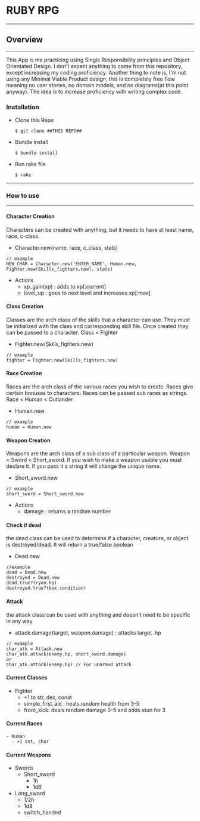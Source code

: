 # RUBY RPG
-----------

## Overview
---
This App is me practicing using Single Responsibility principles and Object Orientated Design. I don't expect anything to come from this repository, except increasing my coding proficiency.
Another thing to note is, I'm not using any Minimal Viable Product
design, this is completely free flow meaning no user stories, no
domain models, and no diagrams(at this point anyway). The idea is to increase proficiency with writing complex code.

### Installation

* Clone this Repo
  ````
  $ git clone ##THIS REPO##
  ````
* Bundle install
  ````
  $ bundle install
  ````
* Run rake file
  ````
  $ rake
  ````
--------------
  ### How to use
---------
#### Character Creation
  Characters can be created with anything, but it needs to have at least name, race, c-class.

  - Character.new(name, race, c_class, stats)
  ```
  // example
  NEW_CHAR = Character.new('ENTER_NAME', Human.new, Fighter.new(Skills_fighters.new), stats)
  ```
  - Actions
    - xp_gain(xp) : adds to xp[:current]
    - level_up : goes to next level and increases xp[:max]

#### Class Creation
  Classes are the arch class of the skills that a character can use. They must be initialized with the class and corresponding skill file. Once created they can be passed to a character. Class < Fighter
  - Fighter.new(Skills_fighters.new)
  ```
  // example
  fighter = Fighter.new(Skills_fighters.new)
  ```
#### Race Creation
  Races are the arch class of the various races you wish to create. Races give certain bonuses to characters. Races can be passed sub races as strings. Race < Human < Outlander
  - Human.new
  ```
  // example
  human = Human.new
  ```
#### Weapon Creation
  Weapons are the arch class of a sub class of a particular weapon. Weapon < Sword < Short_sword. If you wish to make a weapon usable you must declare it. If you pass it a string it will change the unique name.
  - Short_sword.new
  ```
  // example
  short_sword = Short_sword.new
  ```
  - Actions
    - damage : returns a random number

#### Check if dead
  the dead class can be used to determine if a character, creature, or object is destroyed/dead. It will return a true/false boolean
  - Dead.new
  ```
  //example
  dead = Dead.new
  destroyed = Dead.new
  dead.true?(ryan.hp)
  destroyed.true?(box.condition)
  ```

#### Attack
  the attack class can be used with anything and doesn't need to be specific in any way.
  - attack.damage(target, weapon.damage) : attacks target .hp
  ```
  // example
  char_atk = Attack.new
  char_atk.attack(enemy.hp, short_sword.damage)
  or
  char_atk.attack(enemy.hp) // For unarmed attack
  ```

#### Current Classes
  - Fighter
    - +1 to str, dex, const
    - simple_first_aid : heals random health from 3-5
    - front_kick: deals random damage 0-5 and adds stun for 3

#### Current Races
    - Human
      - +1 int, char

#### Current Weapons
  - Swords
    - Short_sword
      - 1h
      - 1d6
  - Long_sword
      - 1/2h
      - 1d8
      - switch_handed
